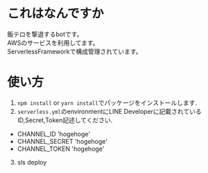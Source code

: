 # これはなんですか

飯テロを撃退するbotです。  
AWSのサービスを利用してます。  
ServerlessFrameworkで構成管理されています。

# 使い方

1.  `npm install` or `yarn install`でパッケージをインストールします.
2. `serverless.yml`のenvironmentにLINE Developerに記載されているID,Secret,Token記述してください.
 - CHANNEL_ID 'hogehoge'
 - CHANNEL_SECRET 'hogehoge'
 - CHANNEL_TOKEN 'hogehoge'
3. sls deploy
